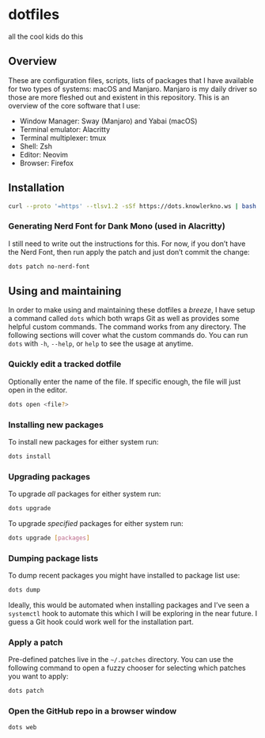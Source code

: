 # dotfiles

all the cool kids do this

## Overview

These are configuration files, scripts, lists of packages that I have available
for two types of systems: macOS and Manjaro. Manjaro is my daily driver so those
are more fleshed out and existent in this repository. This is an overview of the
core software that I use:

- Window Manager: Sway (Manjaro) and Yabai (macOS)
- Terminal emulator: Alacritty
- Terminal multiplexer: tmux
- Shell: Zsh
- Editor: Neovim
- Browser: Firefox

## Installation

```bash
curl --proto '=https' --tlsv1.2 -sSf https://dots.knowlerkno.ws | bash
```

### Generating Nerd Font for Dank Mono (used in Alacritty)

I still need to write out the instructions for this. For now, if you don’t have
the Nerd Font, then run apply the patch and just don’t commit the change:

```bash
dots patch no-nerd-font
```

## Using and maintaining

In order to make using and maintaining these dotfiles a _breeze_, I have setup a
command called `dots` which both wraps Git as well as provides some helpful
custom commands. The command works from any directory. The following sections
will cover what the custom commands do. You can run `dots` with `-h`, `--help`,
or `help` to see the usage at anytime.

### Quickly edit a tracked dotfile

Optionally enter the name of the file. If specific enough, the file will just
open in the editor.

```bash
dots open <file?>
```

### Installing new packages

To install new packages for either system run:

```bash
dots install
```

### Upgrading packages

To upgrade _all_ packages for either system run:

```bash
dots upgrade
```

To upgrade _specified_ packages for either system run:

```bash
dots upgrade [packages]
```

### Dumping package lists

To dump recent packages you might have installed to package list use:

```bash
dots dump
```

Ideally, this would be automated when installing packages and I’ve seen a
`systemctl` hook to automate this which I will be exploring in the near future.
I guess a Git hook could work well for the installation part.

### Apply a patch

Pre-defined patches live in the `~/.patches` directory. You can use the
following command to open a fuzzy chooser for selecting which patches you want
to apply:

```bash
dots patch
```

### Open the GitHub repo in a browser window

```bash
dots web
```
